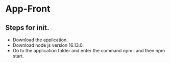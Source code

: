 # App-Front

## Steps for init.
- Download the application.
- Download node js version 16.13.0.
- Go to the application folder and enter the command npm i and then npm start.


 
